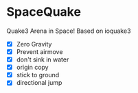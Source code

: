 SpaceQuake
==========
Quake3 Arena in Space!
Based on ioquake3

- [x] Zero Gravity
- [x] Prevent airmove
- [x] don't sink in water
- [x] origin copy
- [x] stick to ground
- [x] directional jump
